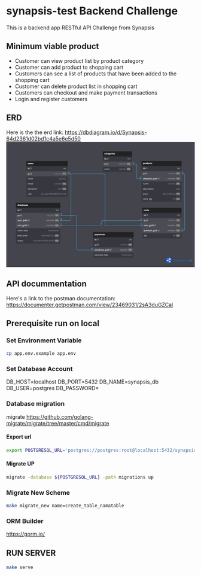 # synapsis-test Backend Challenge

This is a backend app RESTful API Challenge from Synapsis

## Minimum viable product
* Customer can view product list by product category
* Customer can add product to shopping cart
* Customers can see a list of products that have been added to the shopping cart
* Customer can delete product list in shopping cart
* Customers can checkout and make payment transactions
* Login and register customers

## ERD

Here is the the erd link: https://dbdiagram.io/d/Synapsis-64d2361d02bd1c4a5e6e5d50
![ERD](docs/erd.png?raw=true "Entity Relationship Diagram")

## API docummentation
Here's a link to the postman documentation:
https://documenter.getpostman.com/view/23469031/2sA3duGZCal

## Prerequisite run on local

### Set Environment Variable
```bash
cp app.env.example app.env
```
### Set Database Account
DB_HOST=localhost
DB_PORT=5432
DB_NAME=synapsis_db
DB_USER=postgres
DB_PASSWORD=

### Database migration
migrate https://github.com/golang-migrate/migrate/tree/master/cmd/migrate

#### Export url
```bash
export POSTGRESQL_URL='postgres://postgres:root@localhost:5432/synapsis_db?sslmode=disable'
```

#### Migrate UP
```bash
migrate -database ${POSTGRESQL_URL} -path migrations up
```

### Migrate New Scheme
```bash
make migrate_new name=create_table_namatable
```
### ORM Builder
https://gorm.io/
## RUN SERVER
```bash
make serve 
```


